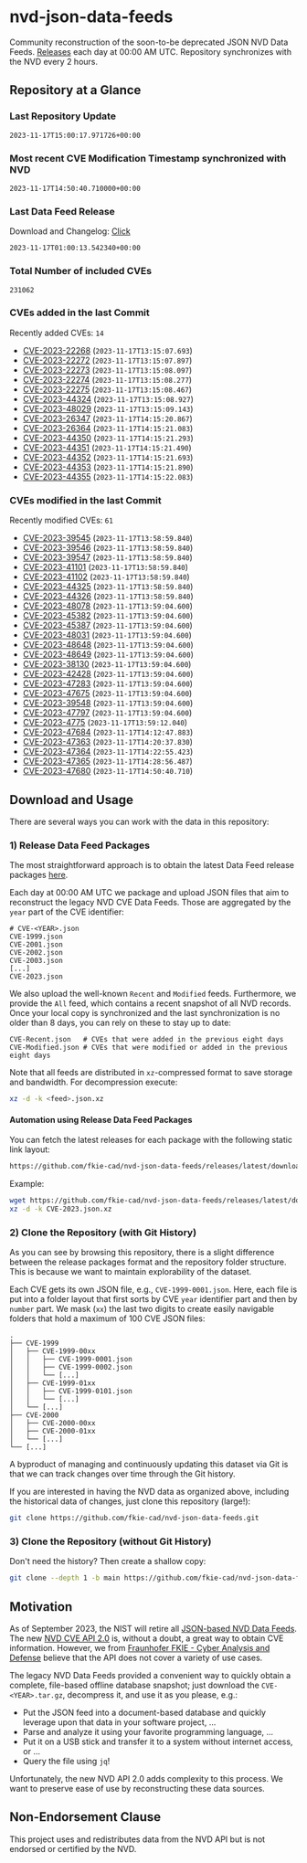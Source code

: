# nvd-json-data-feeds

Community reconstruction of the soon-to-be deprecated JSON NVD Data Feeds. 
[Releases](https://github.com/fkie-cad/nvd-json-data-feeds/releases/latest) each day at 00:00 AM UTC.
Repository synchronizes with the NVD every 2 hours.

## Repository at a Glance

### Last Repository Update

```plain
2023-11-17T15:00:17.971726+00:00
```

### Most recent CVE Modification Timestamp synchronized with NVD

```plain
2023-11-17T14:50:40.710000+00:00
```

### Last Data Feed Release

Download and Changelog: [Click](https://github.com/fkie-cad/nvd-json-data-feeds/releases/latest)

```plain
2023-11-17T01:00:13.542340+00:00
```

### Total Number of included CVEs

```plain
231062
```

### CVEs added in the last Commit

Recently added CVEs: `14`

* [CVE-2023-22268](CVE-2023/CVE-2023-222xx/CVE-2023-22268.json) (`2023-11-17T13:15:07.693`)
* [CVE-2023-22272](CVE-2023/CVE-2023-222xx/CVE-2023-22272.json) (`2023-11-17T13:15:07.897`)
* [CVE-2023-22273](CVE-2023/CVE-2023-222xx/CVE-2023-22273.json) (`2023-11-17T13:15:08.097`)
* [CVE-2023-22274](CVE-2023/CVE-2023-222xx/CVE-2023-22274.json) (`2023-11-17T13:15:08.277`)
* [CVE-2023-22275](CVE-2023/CVE-2023-222xx/CVE-2023-22275.json) (`2023-11-17T13:15:08.467`)
* [CVE-2023-44324](CVE-2023/CVE-2023-443xx/CVE-2023-44324.json) (`2023-11-17T13:15:08.927`)
* [CVE-2023-48029](CVE-2023/CVE-2023-480xx/CVE-2023-48029.json) (`2023-11-17T13:15:09.143`)
* [CVE-2023-26347](CVE-2023/CVE-2023-263xx/CVE-2023-26347.json) (`2023-11-17T14:15:20.867`)
* [CVE-2023-26364](CVE-2023/CVE-2023-263xx/CVE-2023-26364.json) (`2023-11-17T14:15:21.083`)
* [CVE-2023-44350](CVE-2023/CVE-2023-443xx/CVE-2023-44350.json) (`2023-11-17T14:15:21.293`)
* [CVE-2023-44351](CVE-2023/CVE-2023-443xx/CVE-2023-44351.json) (`2023-11-17T14:15:21.490`)
* [CVE-2023-44352](CVE-2023/CVE-2023-443xx/CVE-2023-44352.json) (`2023-11-17T14:15:21.693`)
* [CVE-2023-44353](CVE-2023/CVE-2023-443xx/CVE-2023-44353.json) (`2023-11-17T14:15:21.890`)
* [CVE-2023-44355](CVE-2023/CVE-2023-443xx/CVE-2023-44355.json) (`2023-11-17T14:15:22.083`)


### CVEs modified in the last Commit

Recently modified CVEs: `61`

* [CVE-2023-39545](CVE-2023/CVE-2023-395xx/CVE-2023-39545.json) (`2023-11-17T13:58:59.840`)
* [CVE-2023-39546](CVE-2023/CVE-2023-395xx/CVE-2023-39546.json) (`2023-11-17T13:58:59.840`)
* [CVE-2023-39547](CVE-2023/CVE-2023-395xx/CVE-2023-39547.json) (`2023-11-17T13:58:59.840`)
* [CVE-2023-41101](CVE-2023/CVE-2023-411xx/CVE-2023-41101.json) (`2023-11-17T13:58:59.840`)
* [CVE-2023-41102](CVE-2023/CVE-2023-411xx/CVE-2023-41102.json) (`2023-11-17T13:58:59.840`)
* [CVE-2023-44325](CVE-2023/CVE-2023-443xx/CVE-2023-44325.json) (`2023-11-17T13:58:59.840`)
* [CVE-2023-44326](CVE-2023/CVE-2023-443xx/CVE-2023-44326.json) (`2023-11-17T13:58:59.840`)
* [CVE-2023-48078](CVE-2023/CVE-2023-480xx/CVE-2023-48078.json) (`2023-11-17T13:59:04.600`)
* [CVE-2023-45382](CVE-2023/CVE-2023-453xx/CVE-2023-45382.json) (`2023-11-17T13:59:04.600`)
* [CVE-2023-45387](CVE-2023/CVE-2023-453xx/CVE-2023-45387.json) (`2023-11-17T13:59:04.600`)
* [CVE-2023-48031](CVE-2023/CVE-2023-480xx/CVE-2023-48031.json) (`2023-11-17T13:59:04.600`)
* [CVE-2023-48648](CVE-2023/CVE-2023-486xx/CVE-2023-48648.json) (`2023-11-17T13:59:04.600`)
* [CVE-2023-48649](CVE-2023/CVE-2023-486xx/CVE-2023-48649.json) (`2023-11-17T13:59:04.600`)
* [CVE-2023-38130](CVE-2023/CVE-2023-381xx/CVE-2023-38130.json) (`2023-11-17T13:59:04.600`)
* [CVE-2023-42428](CVE-2023/CVE-2023-424xx/CVE-2023-42428.json) (`2023-11-17T13:59:04.600`)
* [CVE-2023-47283](CVE-2023/CVE-2023-472xx/CVE-2023-47283.json) (`2023-11-17T13:59:04.600`)
* [CVE-2023-47675](CVE-2023/CVE-2023-476xx/CVE-2023-47675.json) (`2023-11-17T13:59:04.600`)
* [CVE-2023-39548](CVE-2023/CVE-2023-395xx/CVE-2023-39548.json) (`2023-11-17T13:59:04.600`)
* [CVE-2023-47797](CVE-2023/CVE-2023-477xx/CVE-2023-47797.json) (`2023-11-17T13:59:04.600`)
* [CVE-2023-4775](CVE-2023/CVE-2023-47xx/CVE-2023-4775.json) (`2023-11-17T13:59:12.040`)
* [CVE-2023-47684](CVE-2023/CVE-2023-476xx/CVE-2023-47684.json) (`2023-11-17T14:12:47.883`)
* [CVE-2023-47363](CVE-2023/CVE-2023-473xx/CVE-2023-47363.json) (`2023-11-17T14:20:37.830`)
* [CVE-2023-47364](CVE-2023/CVE-2023-473xx/CVE-2023-47364.json) (`2023-11-17T14:22:55.423`)
* [CVE-2023-47365](CVE-2023/CVE-2023-473xx/CVE-2023-47365.json) (`2023-11-17T14:28:56.487`)
* [CVE-2023-47680](CVE-2023/CVE-2023-476xx/CVE-2023-47680.json) (`2023-11-17T14:50:40.710`)


## Download and Usage

There are several ways you can work with the data in this repository:

### 1) Release Data Feed Packages

The most straightforward approach is to obtain the latest Data Feed release packages [here](https://github.com/fkie-cad/nvd-json-data-feeds/releases/latest).

Each day at 00:00 AM UTC we package and upload JSON files that aim to reconstruct the legacy NVD CVE Data Feeds.
Those are aggregated by the `year` part of the CVE identifier:

```
# CVE-<YEAR>.json
CVE-1999.json
CVE-2001.json
CVE-2002.json
CVE-2003.json
[...]
CVE-2023.json
```

We also upload the well-known `Recent` and `Modified` feeds.
Furthermore, we provide the `All` feed, which contains a recent snapshot of all NVD records.
Once your local copy is synchronized and the last synchronization is no older than 8 days, you can rely on these to stay up to date:

```plain
CVE-Recent.json   # CVEs that were added in the previous eight days
CVE-Modified.json # CVEs that were modified or added in the previous eight days
```

Note that all feeds are distributed in `xz`-compressed format to save storage and bandwidth.
For decompression execute:

```sh
xz -d -k <feed>.json.xz
```


#### Automation using Release Data Feed Packages

You can fetch the latest releases for each package with the following static link layout:

```sh
https://github.com/fkie-cad/nvd-json-data-feeds/releases/latest/download/CVE-<YEAR>.json.xz
```

Example:

```sh
wget https://github.com/fkie-cad/nvd-json-data-feeds/releases/latest/download/CVE-2023.json.xz
xz -d -k CVE-2023.json.xz
```

### 2) Clone the Repository (with Git History)

As you can see by browsing this repository, there is a slight difference between the release packages format and the repository folder structure.
This is because we want to maintain explorability of the dataset.

Each CVE gets its own JSON file, e.g., `CVE-1999-0001.json`.
Here, each file is put into a folder layout that first sorts by CVE `year` identifier part and then by `number` part.
We mask (`xx`) the last two digits to create easily navigable folders that hold a maximum of 100 CVE JSON files:

```plain
.
├── CVE-1999
│   ├── CVE-1999-00xx
│   │   ├── CVE-1999-0001.json
│   │   ├── CVE-1999-0002.json
│   │   └── [...]
│   ├── CVE-1999-01xx
│   │   ├── CVE-1999-0101.json
│   │   └── [...]
│   └── [...]
├── CVE-2000
│   ├── CVE-2000-00xx
│   ├── CVE-2000-01xx
│   └── [...]
└── [...]
```

A byproduct of managing and continuously updating this dataset via Git is that we can track changes over time through the Git history.

If you are interested in having the NVD data as organized above, including the historical data of changes, just clone this repository (large!):

```sh
git clone https://github.com/fkie-cad/nvd-json-data-feeds.git
```

### 3) Clone the Repository (without Git History)

Don't need the history? Then create a shallow copy:

```sh
git clone --depth 1 -b main https://github.com/fkie-cad/nvd-json-data-feeds.git
```

## Motivation

As of September 2023, the NIST will retire all [JSON-based NVD Data Feeds](https://nvd.nist.gov/vuln/data-feeds#divRetirementBanner-1).
The new [NVD CVE API 2.0](https://nvd.nist.gov/developers/vulnerabilities) is, without a doubt, a great way to obtain CVE information.
However, we from [Fraunhofer FKIE - Cyber Analysis and Defense](https://www.fkie.fraunhofer.de/en/departments/cad.html) believe that the API does not cover a variety of use cases.

The legacy NVD Data Feeds provided a convenient way to quickly obtain a complete, file-based offline database snapshot; just download the `CVE-<YEAR>.tar.gz`, decompress it, and use it as you please, e.g.:

* Put the JSON feed into a document-based database and quickly leverage upon that data in your software project, ...
* Parse and analyze it using your favorite programming language, ...
* Put it on a USB stick and transfer it to a system without internet access, or ...
* Query the file using `jq`!

Unfortunately, the new NVD API 2.0 adds complexity to this process.
We want to preserve ease of use by reconstructing these data sources.

## Non-Endorsement Clause

This project uses and redistributes data from the NVD API but is not endorsed or certified by the NVD.